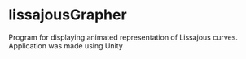 # lissajousGrapher
Program for displaying animated representation of Lissajous curves. 
Application was made using Unity
